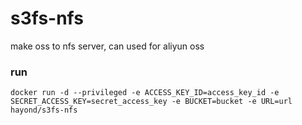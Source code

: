 # s3fs-nfs

make oss to nfs server, can used for aliyun oss

### run
```docker run -d --privileged -e ACCESS_KEY_ID=access_key_id -e SECRET_ACCESS_KEY=secret_access_key -e BUCKET=bucket -e URL=url hayond/s3fs-nfs```


